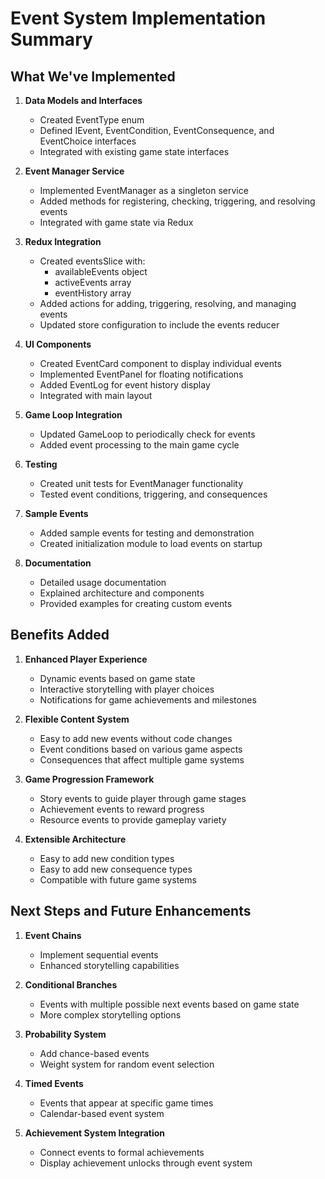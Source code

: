 # Event System Implementation Summary

## What We've Implemented

1. **Data Models and Interfaces**
   - Created EventType enum
   - Defined IEvent, EventCondition, EventConsequence, and EventChoice interfaces
   - Integrated with existing game state interfaces

2. **Event Manager Service**
   - Implemented EventManager as a singleton service
   - Added methods for registering, checking, triggering, and resolving events
   - Integrated with game state via Redux

3. **Redux Integration**
   - Created eventsSlice with:
     - availableEvents object
     - activeEvents array
     - eventHistory array
   - Added actions for adding, triggering, resolving, and managing events
   - Updated store configuration to include the events reducer

4. **UI Components**
   - Created EventCard component to display individual events
   - Implemented EventPanel for floating notifications
   - Added EventLog for event history display
   - Integrated with main layout

5. **Game Loop Integration**
   - Updated GameLoop to periodically check for events
   - Added event processing to the main game cycle

6. **Testing**
   - Created unit tests for EventManager functionality
   - Tested event conditions, triggering, and consequences

7. **Sample Events**
   - Added sample events for testing and demonstration
   - Created initialization module to load events on startup

8. **Documentation**
   - Detailed usage documentation
   - Explained architecture and components
   - Provided examples for creating custom events

## Benefits Added

1. **Enhanced Player Experience**
   - Dynamic events based on game state
   - Interactive storytelling with player choices
   - Notifications for game achievements and milestones

2. **Flexible Content System**
   - Easy to add new events without code changes
   - Event conditions based on various game aspects
   - Consequences that affect multiple game systems

3. **Game Progression Framework**
   - Story events to guide player through game stages
   - Achievement events to reward progress
   - Resource events to provide gameplay variety

4. **Extensible Architecture**
   - Easy to add new condition types
   - Easy to add new consequence types
   - Compatible with future game systems

## Next Steps and Future Enhancements

1. **Event Chains**
   - Implement sequential events
   - Enhanced storytelling capabilities

2. **Conditional Branches**
   - Events with multiple possible next events based on game state
   - More complex storytelling options

3. **Probability System**
   - Add chance-based events
   - Weight system for random event selection

4. **Timed Events**
   - Events that appear at specific game times
   - Calendar-based event system

5. **Achievement System Integration**
   - Connect events to formal achievements
   - Display achievement unlocks through event system